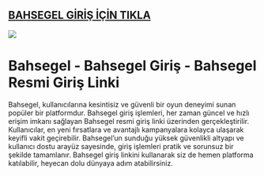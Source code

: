 ## <a href="https://bit.ly/goley901">BAHSEGEL GİRİŞ İÇİN TIKLA</a>

<a href="https://bit.ly/goley901"><img src="https://s13.gifyu.com/images/SPuTg.gif"></a>

# Bahsegel - Bahsegel Giriş - Bahsegel Resmi Giriş Linki

Bahsegel, kullanıcılarına kesintisiz ve güvenli bir oyun deneyimi sunan popüler bir platformdur. Bahsegel giriş işlemleri, her zaman güncel ve hızlı erişim imkanı sağlayan Bahsegel resmi giriş linki üzerinden gerçekleştirilir. Kullanıcılar, en yeni fırsatlara ve avantajlı kampanyalara kolayca ulaşarak keyifli vakit geçirebilir. Bahsegel’un sunduğu yüksek güvenlikli altyapı ve kullanıcı dostu arayüz sayesinde, giriş işlemleri pratik ve sorunsuz bir şekilde tamamlanır. Bahsegel giriş linkini kullanarak siz de hemen platforma katılabilir, heyecan dolu dünyaya adım atabilirsiniz.
